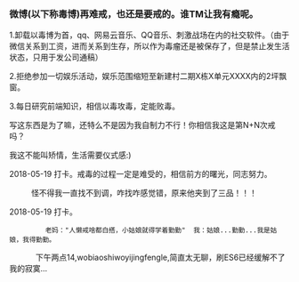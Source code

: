 ### 微博(以下称毒博)再难戒，也还是要戒的。谁TM让我有瘾呢。

1.卸载以毒博为首，qq、网易云音乐、QQ音乐、刺激战场在内的社交软件。（由于微信关系到工资，进而关系到生存，所以作为毒瘤还是被保存了，但是禁止发生活状态，只用于发公司通稿）

2.拒绝参加一切娱乐活动，娱乐范围缩短至新建村二期X栋X单元XXXX内的2坪飘窗。

3.每日研究前端知识，相信以毒攻毒，定能败毒。

写这东西是为了嘛，还特么不是因为我自制力不行！你相信我这是第N+N次戒吗？

我这不能叫矫情，生活需要仪式感:)

2018-05-19 打卡。戒毒的过程一定是难受的，相信前方的曙光，同志努力。

             怪不得我一直找不到调，咋找咋感觉错，原来他夹到了三品！！！

2018-05-19 打卡。

             老妈："人懒戒啥都白搭，小姑娘就得学着勤勤"  我：姑娘...勤勤...我是姑娘，我得勤勤。
             下午两点14,wobiaoshiwoyijingfengle,简直太无聊，刷ES6已经缓解不了我的寂寞...

               
